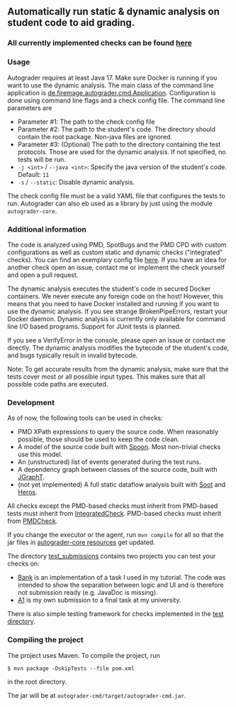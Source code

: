 ## Automatically run static & dynamic analysis on student code to aid grading.

### All currently implemented checks can be found [here](checks.md)

### Usage

Autograder requires at least Java 17.
Make sure Docker is running if you want to use the dynamic analysis.
The main class of the command line application is [de.firemage.autograder.cmd.Application](autograder-cmd/src/main/java/de/firemage/autograder/cmd/Application.java).
Configuration is done using command line flags and a check config file.
The command line parameters are
* Parameter #1: The path to the check config file
* Parameter #2: The path to the student's code. The directory should contain the root package. Non-java files are ignored.
* Parameter #3: (Optional) The path to the directory containing the test protocols. Those are used for the dynamic analysis. If not specified, no tests will be run.
* `-j <int>` / `--java <int>`: Specify the java version of the student's code. Default: `11`
* `-s` / `--static`: Disable dynamic analysis.

The check config file must be a valid YAML file that configures the tests to run.
Autograder can also eb used as a library by just using the module `autograder-core`.

### Additional information

The code is analyzed using PMD, SpotBugs and the PMD CPD with custom configurations as well as custom static and dynamic checks ("integrated" checks).
You can find an exemplary config file [here](sample_config.yaml).
If you have an idea for another check open an issue, contact me or implement the check yourself and open a pull request.

The dynamic analysis executes the student's code in secured Docker containers.
We never execute any foreign code on the host!
However, this means that you need to have Docker installed and running if you want to use the dynamic analysis.
If you see strange BrokenPipeErrors, restart your Docker daemon.
Dynamic analysis is currently only available for command line I/O based programs.
Support for JUnit tests is planned.

If you see a VerifyError in the console, please open an issue or contact me directly.
The dynamic analysis modifies the bytecode of the student's code, and bugs typically result in invalid bytecode.

Note: To get accurate results from the dynamic analysis, make sure that the tests cover most or all possible input types.
This makes sure that all possible code paths are executed.

### Development
As of now, the following tools can be used in checks:
* PMD XPath expressions to query the source code. 
When reasonably possible, those should be used to keep the code clean.
* A model of the source code built with [Spoon](https://github.com/INRIA/spoon). Most non-trivial checks use this model.
* An (unstructured) list of events generated during the test runs.
* A dependency graph between classes of the source code, built with [JGraphT](https://jgrapht.org/).
* (not yet implemented) A full static dataflow analysis built with [Soot](https://github.com/soot-oss/soot) and [Heros](https://github.com/Sable/heros).

All checks except the PMD-based checks must inherit from PMD-based tests must inherit from [IntegratedCheck](autograder-core/src/main/java/de/firemage/autograder/core/integrated/IntegratedCheck.java).
PMD-based checks must inherit from [PMDCheck](autograder-core/src/main/java/de/firemage/autograder/core/pmd/PMDCheck.java).

If you change the executor or the agent, run `mvn compile` for all so that the jar files in [autograder-core resources](autograder-core) get updated.

The directory [test_submissions](test_submissions) contains two projects you can test your checks on:
* [Bank](test_submissions/Bank) is an implementation of a task I used in my tutorial.
  The code was intended to show the separation between logic and UI and is therefore not submission ready (e.g. JavaDoc is missing).
* [A1](test_submissions/A1) is my own submission to a final task at my university.

There is also simple testing framework for checks implemented in the [test directory](autograder-core/src/test/java).

### Compiling the project

The project uses Maven. To compile the project, run
```
$ mvn package -DskipTests --file pom.xml
```
in the root directory.

The jar will be at `autograder-cmd/target/autograder-cmd.jar`.

